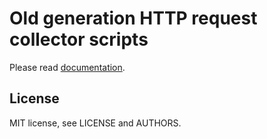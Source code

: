 # Old generation HTTP request collector scripts

Please read [documentation](doc/request_collector.txt).

## License

MIT license, see LICENSE and AUTHORS.
